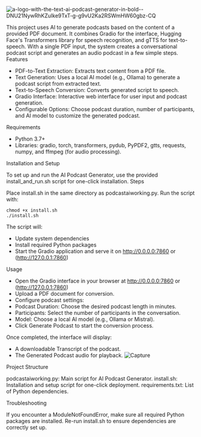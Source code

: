 ![a-logo-with-the-text-ai-podcast-generator-in-bold--DNU21NywRhKZuIke9TxT-g-g9vU2Ka2RSWmHW60gbz-CQ](https://github.com/user-attachments/assets/7e21a39b-c89b-4c58-9206-60f8fbdb9c93)

This project uses AI to generate podcasts based on the content of a provided PDF document. It combines Gradio for the interface, Hugging Face's Transformers library for speech recognition, and gTTS for text-to-speech. With a single PDF input, the system creates a conversational podcast script and generates an audio podcast in a few simple steps.
Features

* PDF-to-Text Extraction: Extracts text content from a PDF file.
* Text Generation: Uses a local AI model (e.g., Ollama) to generate a podcast script from extracted text.
* Text-to-Speech Conversion: Converts generated script to speech.
* Gradio Interface: Interactive web interface for user input and podcast generation.
* Configurable Options: Choose podcast duration, number of participants, and AI model to customize the generated podcast.

Requirements

 * Python 3.7+
 * Libraries: gradio, torch, transformers, pydub, PyPDF2, gtts, requests, numpy, and ffmpeg (for audio processing).

Installation and Setup

To set up and run the AI Podcast Generator, use the provided install_and_run.sh script for one-click installation.
Steps

Place install.sh in the same directory as podcastaiworking.py.
Run the script with:

    chmod +x install.sh
    ./install.sh

The script will:

* Update system dependencies
* Install required Python packages
* Start the Gradio application and serve it on http://0.0.0.0:7860 or (http://127.0.0.1:7860)

Usage

* Open the Gradio interface in your browser at http://0.0.0.0:7860 or (http://127.0.0.1:7860)
* Upload a PDF document for conversion.
* Configure podcast settings:
* Podcast Duration: Choose the desired podcast length in minutes.
* Participants: Select the number of participants in the conversation.
* Model: Choose a local AI model (e.g., Ollama or Mistral).
* Click Generate Podcast to start the conversion process.

Once completed, the interface will display:

* A downloadable Transcript of the podcast.
* The Generated Podcast audio for playback.
![Capture](https://github.com/user-attachments/assets/bca5fa06-735a-4bb4-88d5-c76a4e60f27c)

Project Structure

podcastaiworking.py: Main script for AI Podcast Generator.
install.sh: Installation and setup script for one-click deployment.
requirements.txt: List of Python dependencies.

Troubleshooting

If you encounter a ModuleNotFoundError, make sure all required Python packages are installed. Re-run install.sh to ensure dependencies are correctly set up.
